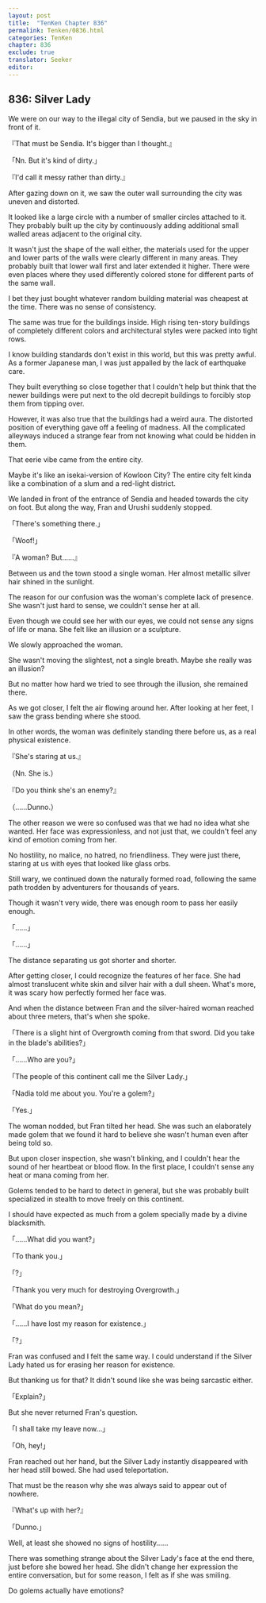 ```yaml
---
layout: post
title:  "TenKen Chapter 836"
permalink: Tenken/0836.html
categories: TenKen
chapter: 836
exclude: true
translator: Seeker
editor: 
---
```

<h2>836: Silver Lady</h2>

 We were on our way to the illegal city of Sendia, but we paused in the sky in front of it.

『That must be Sendia. It's bigger than I thought.』

「Nn. But it's kind of dirty.」

『I'd call it messy rather than dirty.』

 After gazing down on it, we saw the outer wall surrounding the city was uneven and distorted.

 It looked like a large circle with a number of smaller circles attached to it. They probably built up the city by continuously adding additional small walled areas adjacent to the original city.

 It wasn't just the shape of the wall either, the materials used for the upper and lower parts of the walls were clearly different in many areas. They probably built that lower wall first and later extended it higher. There were even places where they used differently colored stone for different parts of the same wall.

 I bet they just bought whatever random building material was cheapest at the time. There was no sense of consistency.

 The same was true for the buildings inside. High rising ten-story buildings of completely different colors and architectural styles were packed into tight rows.

 I know building standards don't exist in this world, but this was pretty awful. As a former Japanese man, I was just appalled by the lack of earthquake care.

 They built everything so close together that I couldn't help but think that the newer buildings were put next to the old decrepit buildings to forcibly stop them from tipping over.

 However, it was also true that the buildings had a weird aura. The distorted position of everything gave off a feeling of madness. All the complicated alleyways induced a strange fear from not knowing what could be hidden in them.

 That eerie vibe came from the entire city.

 Maybe it's like an isekai-version of Kowloon City? The entire city felt kinda like a combination of a slum and a red-light district.

 We landed in front of the entrance of Sendia and headed towards the city on foot. But along the way, Fran and Urushi suddenly stopped.

「There's something there.」

「Woof!」

『A woman? But……』

 Between us and the town stood a single woman. Her almost metallic silver hair shined in the sunlight.

 The reason for our confusion was the woman's complete lack of presence. She wasn't just hard to sense, we couldn't sense her at all.

 Even though we could see her with our eyes, we could not sense any signs of life or mana. She felt like an illusion or a sculpture.

 We slowly approached the woman.

 She wasn't moving the slightest, not a single breath. Maybe she really was an illusion?

 But no matter how hard we tried to see through the illusion, she remained there.

 As we got closer, I felt the air flowing around her. After looking at her feet, I saw the grass bending where she stood.

 In other words, the woman was definitely standing there before us, as a real physical existence.

『She's staring at us.』

（Nn. She is.）

『Do you think she's an enemy?』

（……Dunno.）

 The other reason we were so confused was that we had no idea what she wanted. Her face was expressionless, and not just that, we couldn't feel any kind of emotion coming from her.

 No hostility, no malice, no hatred, no friendliness. They were just there, staring at us with eyes that looked like glass orbs.

 Still wary, we continued down the naturally formed road, following the same path trodden by adventurers for thousands of years.

 Though it wasn't very wide, there was enough room to pass her easily enough.

「……」

「……」

 The distance separating us got shorter and shorter.

 After getting closer, I could recognize the features of her face. She had almost translucent white skin and silver hair with a dull sheen. What's more, it was scary how perfectly formed her face was.

 And when the distance between Fran and the silver-haired woman reached about three meters, that's when she spoke.

「There is a slight hint of Overgrowth coming from that sword. Did you take in the blade's abilities?」

「……Who are you?」

「The people of this continent call me the Silver Lady.」

「Nadia told me about you. You're a golem?」

「Yes.」

 The woman nodded, but Fran tilted her head. She was such an elaborately made golem that we found it hard to believe she wasn't human even after being told so.

 But upon closer inspection, she wasn't blinking, and I couldn't hear the sound of her heartbeat or blood flow. In the first place, I couldn't sense any heat or mana coming from her.

 Golems tended to be hard to detect in general, but she was probably built specialized in stealth to move freely on this continent.

 I should have expected as much from a golem specially made by a divine blacksmith.

「……What did you want?」

「To thank you.」

「?」

「Thank you very much for destroying Overgrowth.」

「What do you mean?」

「……I have lost my reason for existence.」

「?」

 Fran was confused and I felt the same way. I could understand if the Silver Lady hated us for erasing her reason for existence.

 But thanking us for that? It didn't sound like she was being sarcastic either.

「Explain?」

 But she never returned Fran's question.

「I shall take my leave now…」

「Oh, hey!」

 Fran reached out her hand, but the Silver Lady instantly disappeared with her head still bowed. She had used teleportation.

 That must be the reason why she was always said to appear out of nowhere.

『What's up with her?』

「Dunno.」

 Well, at least she showed no signs of hostility……

 There was something strange about the Silver Lady's face at the end there, just before she bowed her head. She didn't change her expression the entire conversation, but for some reason, I felt as if she was smiling.

 Do golems actually have emotions?



